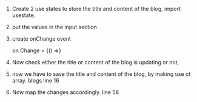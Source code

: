 1. Create 2 use states to store the title and content of the blog, import usestate. 

2. put the values in the input section

3. create onChange event 

    on Change = {() =>}

4. Now check either the title or content of the blog is updating or not, 

5. now we have to save the title and content of the blog, by making use of array. blogs line 16

6. Now map the changes accordingly. line 58